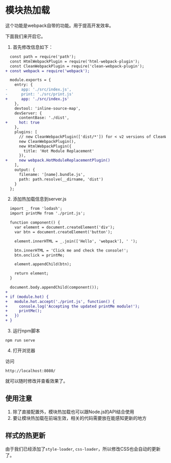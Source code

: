 # 模块热加载
这个功能是webpack自带的功能。用于提高开发效率。

下面我们来开启它。

1. 首先修改信息如下：

```diff
  const path = require('path');
  const HtmlWebpackPlugin = require('html-webpack-plugin');
  const CleanWebpackPlugin = require('clean-webpack-plugin');
+ const webpack = require('webpack');

  module.exports = {
    entry: {
-      app: './src/index.js',
-      print: './src/print.js'
+      app: './src/index.js'
    },
    devtool: 'inline-source-map',
    devServer: {
      contentBase: './dist',
+     hot: true
    },
    plugins: [
      // new CleanWebpackPlugin(['dist/*']) for < v2 versions of CleanWebpackPlugin
      new CleanWebpackPlugin(),
      new HtmlWebpackPlugin({
        title: 'Hot Module Replacement'
      }),
+     new webpack.HotModuleReplacementPlugin()
    ],
    output: {
      filename: '[name].bundle.js',
      path: path.resolve(__dirname, 'dist')
    }
  };
```

2. 添加热加载信息到server.js

```diff
  import _ from 'lodash';
  import printMe from './print.js';

  function component() {
    var element = document.createElement('div');
    var btn = document.createElement('button');

    element.innerHTML = _.join(['Hello', 'webpack'], ' ');

    btn.innerHTML = 'Click me and check the console!';
    btn.onclick = printMe;

    element.appendChild(btn);

    return element;
  }

  document.body.appendChild(component());
+
+ if (module.hot) {
+   module.hot.accept('./print.js', function() {
+     console.log('Accepting the updated printMe module!');
+     printMe();
+   })
+ }
```
3. 运行npm脚本

```
npm run serve
```

4. 打开浏览器

访问
```
http://localhost:8080/
```
就可以随时修改并查看效果了。

## 使用注意

1. 除了直接配置外，模块热加载也可以跟Node.js的API结合使用
2. 要让模块热加载在前端生效，相关的代码需要放在能感知更新的地方


## 样式的热更新

由于我们已经添加了`style-loader`, `css-loader`，所以修改CSS也会自动的更新了。
